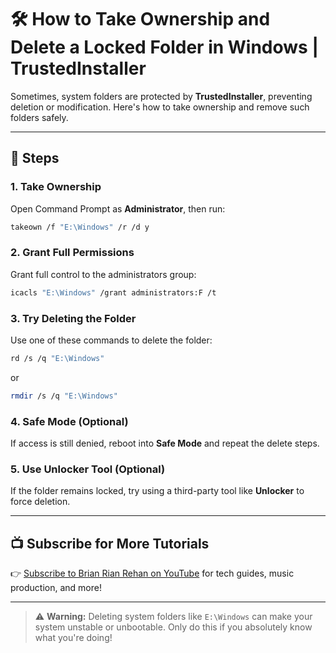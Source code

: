 
# 🛠️ How to Take Ownership and Delete a Locked Folder in Windows | TrustedInstaller

Sometimes, system folders are protected by **TrustedInstaller**, preventing deletion or modification. Here's how to take ownership and remove such folders safely.

---

## 📌 Steps

### 1. Take Ownership
Open Command Prompt as **Administrator**, then run:
```bash
takeown /f "E:\Windows" /r /d y
````

### 2. Grant Full Permissions

Grant full control to the administrators group:

```bash
icacls "E:\Windows" /grant administrators:F /t
```

### 3. Try Deleting the Folder

Use one of these commands to delete the folder:

```bash
rd /s /q "E:\Windows"
```

or

```bash
rmdir /s /q "E:\Windows"
```

### 4. Safe Mode (Optional)

If access is still denied, reboot into **Safe Mode** and repeat the delete steps.

### 5. Use Unlocker Tool (Optional)

If the folder remains locked, try using a third-party tool like **Unlocker** to force deletion.

---

## 📺 Subscribe for More Tutorials

👉 [Subscribe to Brian Rian Rehan on YouTube](https://www.youtube.com/brianrianrehan) for tech guides, music production, and more!

---

> ⚠️ **Warning:** Deleting system folders like `E:\Windows` can make your system unstable or unbootable. Only do this if you absolutely know what you're doing!


